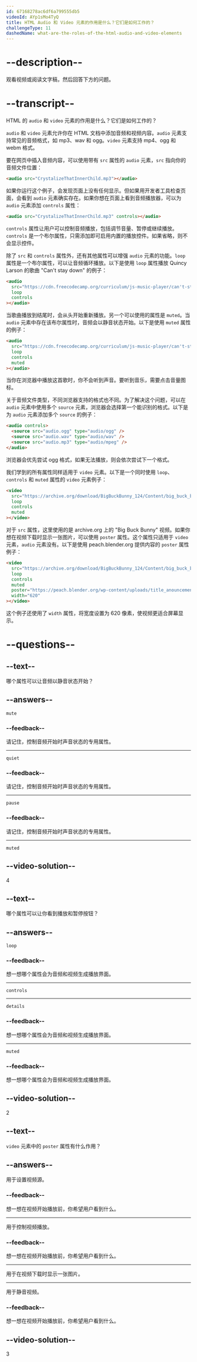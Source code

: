 ```yaml
---
id: 67168278ac6df6a799555db5
videoId: AYp1sMo4TyQ
title: HTML Audio 和 Video 元素的作用是什么？它们是如何工作的？
challengeType: 11
dashedName: what-are-the-roles-of-the-html-audio-and-video-elements
---
```


# --description--

观看视频或阅读文字稿，然后回答下方的问题。

# --transcript--

HTML 的 `audio` 和 `video` 元素的作用是什么？它们是如何工作的？

`audio` 和 `video` 元素允许你在 HTML 文档中添加音频和视频内容。`audio` 元素支持常见的音频格式，如 mp3、wav 和 ogg。`video` 元素支持 mp4、ogg 和 webm 格式。

要在网页中插入音频内容，可以使用带有 `src` 属性的 `audio` 元素，`src` 指向你的音频文件位置：

```html
<audio src="CrystalizeThatInnerChild.mp3"></audio>
```

如果你运行这个例子，会发现页面上没有任何显示。但如果用开发者工具检查页面，会看到 `audio` 元素确实存在。如果你想在页面上看到音频播放器，可以为 `audio` 元素添加 `controls` 属性：

```html
<audio src="CrystalizeThatInnerChild.mp3" controls></audio>
```

`controls` 属性让用户可以控制音频播放，包括调节音量、暂停或继续播放。`controls` 是一个布尔属性，只需添加即可启用内置的播放控件。如果省略，则不会显示控件。

除了 `src` 和 `controls` 属性外，还有其他属性可以增强 `audio` 元素的功能。`loop` 属性是一个布尔属性，可以让音频循环播放。以下是使用 `loop` 属性播放 Quincy Larson 的歌曲 "Can't stay down" 的例子：

```html
<audio
  src="https://cdn.freecodecamp.org/curriculum/js-music-player/can't-stay-down.mp3"
  loop
  controls
></audio>
```

当歌曲播放到结尾时，会从头开始重新播放。另一个可以使用的属性是 `muted`。当 `audio` 元素中存在该布尔属性时，音频会以静音状态开始。以下是使用 `muted` 属性的例子：

```html
<audio
  src="https://cdn.freecodecamp.org/curriculum/js-music-player/can't-stay-down.mp3"
  loop
  controls
  muted
></audio>
```

当你在浏览器中播放这首歌时，你不会听到声音。要听到音乐，需要点击音量图标。

关于音频文件类型，不同浏览器支持的格式也不同。为了解决这个问题，可以在 `audio` 元素中使用多个 `source` 元素，浏览器会选择第一个能识别的格式。以下是为 `audio` 元素添加多个 `source` 的例子：

```html
<audio controls>
  <source src="audio.ogg" type="audio/ogg" />
  <source src="audio.wav" type="audio/wav" />
  <source src="audio.mp3" type="audio/mpeg" />
</audio>
```

浏览器会优先尝试 ogg 格式，如果无法播放，则会依次尝试下一个格式。

我们学到的所有属性同样适用于 `video` 元素。以下是一个同时使用 `loop`、`controls` 和 `muted` 属性的 `video` 元素例子：

```html
<video
  src="https://archive.org/download/BigBuckBunny_124/Content/big_buck_bunny_720p_surround.mp4"
  loop
  controls
  muted
></video>
```

对于 `src` 属性，这里使用的是 archive.org 上的 "Big Buck Bunny" 视频。如果你想在视频下载时显示一张图片，可以使用 `poster` 属性。这个属性只适用于 `video` 元素，`audio` 元素没有。以下是使用 peach.blender.org 提供内容的 `poster` 属性例子：

```html
<video
  src="https://archive.org/download/BigBuckBunny_124/Content/big_buck_bunny_720p_surround.mp4"
  loop
  controls
  muted
  poster="https://peach.blender.org/wp-content/uploads/title_anouncement.jpg?x11217"
  width="620"
></video>
```

这个例子还使用了 `width` 属性，将宽度设置为 620 像素，使视频更适合屏幕显示。

# --questions--

## --text--

哪个属性可以让音频以静音状态开始？

## --answers--

`mute`

### --feedback--

请记住，控制音频开始时声音状态的专用属性。

---

`quiet`

### --feedback--

请记住，控制音频开始时声音状态的专用属性。

---

`pause`

### --feedback--

请记住，控制音频开始时声音状态的专用属性。

---

`muted`

## --video-solution--

4

## --text--

哪个属性可以让你看到播放和暂停按钮？

## --answers--

`loop`

### --feedback--

想一想哪个属性会为音频和视频生成播放界面。

---

`controls`

---

`details`

### --feedback--

想一想哪个属性会为音频和视频生成播放界面。

---

`muted`

### --feedback--

想一想哪个属性会为音频和视频生成播放界面。

## --video-solution--

2

## --text--

`video` 元素中的 `poster` 属性有什么作用？

## --answers--

用于设置视频源。

### --feedback--

想一想在视频开始播放前，你希望用户看到什么。

---

用于控制视频播放。

### --feedback--

想一想在视频开始播放前，你希望用户看到什么。

---

用于在视频下载时显示一张图片。

---

用于静音视频。

### --feedback--

想一想在视频开始播放前，你希望用户看到什么。

## --video-solution--

3

